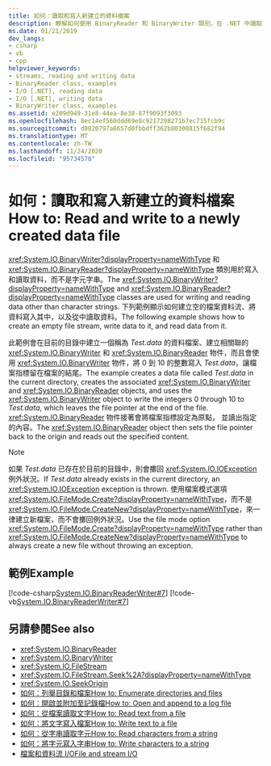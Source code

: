```yaml
---
title: 如何：讀取和寫入新建立的資料檔案
description: 瞭解如何使用 BinaryReader 和 BinaryWriter 類別，在 .NET 中讀取和寫入新建立的資料檔案。
ms.date: 01/21/2019
dev_langs:
- csharp
- vb
- cpp
helpviewer_keywords:
- streams, reading and writing data
- BinaryReader class, examples
- I/O [.NET], reading data
- I/O [.NET], writing data
- BinaryWriter class, examples
ms.assetid: e209d949-31e8-44ea-8e38-87f9093f3093
ms.openlocfilehash: 8ec14ef560ddd69e8c9217298271b7ec715fcb9c
ms.sourcegitcommit: d8020797a6657d0fbbdff362b80300815f682f94
ms.translationtype: MT
ms.contentlocale: zh-TW
ms.lasthandoff: 11/24/2020
ms.locfileid: "95734578"
---
```

# <a name="how-to-read-and-write-to-a-newly-created-data-file"></a><span data-ttu-id="ace04-103">如何：讀取和寫入新建立的資料檔案</span><span class="sxs-lookup"><span data-stu-id="ace04-103">How to: Read and write to a newly created data file</span></span>

<span data-ttu-id="ace04-104"><xref:System.IO.BinaryWriter?displayProperty=nameWithType> 和 <xref:System.IO.BinaryReader?displayProperty=nameWithType> 類別用於寫入和讀取資料，而不是字元字串。</span><span class="sxs-lookup"><span data-stu-id="ace04-104">The <xref:System.IO.BinaryWriter?displayProperty=nameWithType> and <xref:System.IO.BinaryReader?displayProperty=nameWithType> classes are used for writing and reading data other than character strings.</span></span> <span data-ttu-id="ace04-105">下列範例顯示如何建立空的檔案資料流、將資料寫入其中，以及從中讀取資料。</span><span class="sxs-lookup"><span data-stu-id="ace04-105">The following example shows how to create an empty file stream, write data to it, and read data from it.</span></span>

<span data-ttu-id="ace04-106">此範例會在目前的目錄中建立一個稱為 *Test.data* 的資料檔案、建立相關聯的 <xref:System.IO.BinaryWriter> 和 <xref:System.IO.BinaryReader> 物件，而且會使用 <xref:System.IO.BinaryWriter> 物件，將 0 到 10 的整數寫入 *Test.data*，讓檔案指標留在檔案的結尾。</span><span class="sxs-lookup"><span data-stu-id="ace04-106">The example creates a data file called *Test.data* in the current directory, creates the associated <xref:System.IO.BinaryWriter> and <xref:System.IO.BinaryReader> objects, and uses the <xref:System.IO.BinaryWriter> object to write the integers 0 through 10 to *Test.data*, which leaves the file pointer at the end of the file.</span></span> <span data-ttu-id="ace04-107"><xref:System.IO.BinaryReader> 物件接著會將檔案指標設定為原點， 並讀出指定的內容。</span><span class="sxs-lookup"><span data-stu-id="ace04-107">The <xref:System.IO.BinaryReader> object then sets the file pointer back to the origin and reads out the specified content.</span></span>  
  
> [!NOTE]
> <span data-ttu-id="ace04-108">如果 *Test.data* 已存在於目前的目錄中，則會擲回 <xref:System.IO.IOException> 例外狀況。</span><span class="sxs-lookup"><span data-stu-id="ace04-108">If *Test.data* already exists in the current directory, an <xref:System.IO.IOException> exception is thrown.</span></span> <span data-ttu-id="ace04-109">使用檔案模式選項 <xref:System.IO.FileMode.Create?displayProperty=nameWithType>，而不是 <xref:System.IO.FileMode.CreateNew?displayProperty=nameWithType>，來一律建立新檔案，而不會擲回例外狀況。</span><span class="sxs-lookup"><span data-stu-id="ace04-109">Use the file mode option <xref:System.IO.FileMode.Create?displayProperty=nameWithType> rather than <xref:System.IO.FileMode.CreateNew?displayProperty=nameWithType> to always create a new file without throwing an exception.</span></span>  
  
## <a name="example"></a><span data-ttu-id="ace04-110">範例</span><span class="sxs-lookup"><span data-stu-id="ace04-110">Example</span></span>  

 [!code-csharp[System.IO.BinaryReaderWriter#7](../../../samples/snippets/csharp/VS_Snippets_CLR_System/system.IO.BinaryReaderWriter/CS/source6.cs#7)]
 [!code-vb[System.IO.BinaryReaderWriter#7](../../../samples/snippets/visualbasic/VS_Snippets_CLR_System/system.IO.BinaryReaderWriter/VB/source6.vb#7)]  
  
## <a name="see-also"></a><span data-ttu-id="ace04-111">另請參閱</span><span class="sxs-lookup"><span data-stu-id="ace04-111">See also</span></span>

- <xref:System.IO.BinaryReader>  
- <xref:System.IO.BinaryWriter>  
- <xref:System.IO.FileStream>  
- <xref:System.IO.FileStream.Seek%2A?displayProperty=nameWithType>  
- <xref:System.IO.SeekOrigin>  
- [<span data-ttu-id="ace04-112">如何：列舉目錄和檔案</span><span class="sxs-lookup"><span data-stu-id="ace04-112">How to: Enumerate directories and files</span></span>](how-to-enumerate-directories-and-files.md)  
- [<span data-ttu-id="ace04-113">如何：開啟並附加至記錄檔</span><span class="sxs-lookup"><span data-stu-id="ace04-113">How to: Open and append to a log file</span></span>](how-to-open-and-append-to-a-log-file.md)  
- [<span data-ttu-id="ace04-114">如何：從檔案讀取文字</span><span class="sxs-lookup"><span data-stu-id="ace04-114">How to: Read text from a file</span></span>](how-to-read-text-from-a-file.md)  
- [<span data-ttu-id="ace04-115">如何：將文字寫入檔案</span><span class="sxs-lookup"><span data-stu-id="ace04-115">How to: Write text to a file</span></span>](how-to-write-text-to-a-file.md)  
- [<span data-ttu-id="ace04-116">如何：從字串讀取字元</span><span class="sxs-lookup"><span data-stu-id="ace04-116">How to: Read characters from a string</span></span>](how-to-read-characters-from-a-string.md)  
- [<span data-ttu-id="ace04-117">如何：將字元寫入字串</span><span class="sxs-lookup"><span data-stu-id="ace04-117">How to: Write characters to a string</span></span>](how-to-write-characters-to-a-string.md)  
- [<span data-ttu-id="ace04-118">檔案和資料流 I/O</span><span class="sxs-lookup"><span data-stu-id="ace04-118">File and stream I/O</span></span>](index.md)
